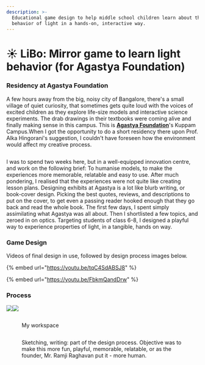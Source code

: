 ```yaml
---
description: >-
  Educational game design to help middle school children learn about the
  behavior of light in a hands-on, interactive way.
---
```


# ☀ LiBo: Mirror game to learn light behavior (for Agastya Foundation)

### Residency at Agastya Foundation

A few hours away from the big, noisy city of Bangalore, there's a small village of quiet curiosity, that sometimes gets quite loud with the voices of excited children as they explore life-size models and interactive science experiments. The drab drawings in their textbooks were coming alive and finally making sense in this campus. This is [**Agastya Foundation**](https://www.agastya.org/)'s Kuppam Campus.When I got the opportunity to do a short residency there upon Prof. Alka Hingorani's suggestion, I couldn't have foreseen how the environment would affect my creative process.

<figure><img src="../../.gitbook/assets/image (125).png" alt=""><figcaption></figcaption></figure>

I was to spend two weeks here, but in a well-equipped innovation centre, and work on the following brief: To humanise models, to make the experiences more memorable, relatable and easy to use. After much pondering, I realised that the experiences were not quite like creating lesson plans. Designing exhibits at Agastya is a lot like blurb writing, or book-cover design. Picking the best quotes, reviews, and descriptions to put on the cover, to get even a passing reader hooked enough that they go back and read the whole book. The first few days, I spent simply assimilating what Agastya was all about. Then I shortlisted a few topics, and zeroed in on optics. Targeting students of class 6-8, I designed a playful way to experience properties of light, in a tangible, hands on way.&#x20;

### Game Design

Videos of final design in use, followed by design process images below.

{% embed url="https://youtu.be/tqC4SdABSJ8" %}

{% embed url="https://youtu.be/FbkmQandDrw" %}

### Process

![](<../../.gitbook/assets/image (126).png>)![](<../../.gitbook/assets/image (127).png>)

<figure><img src="../../.gitbook/assets/image (128).png" alt=""><figcaption><p>My workspace</p></figcaption></figure>

<figure><img src="../../.gitbook/assets/image (129).png" alt=""><figcaption><p>Sketching, writing: part of the design process. Objective was to make this more fun, playful, memorable, relatable, or as the founder, Mr. Ramji Raghavan put it - more human.</p></figcaption></figure>

<figure><img src="../../.gitbook/assets/image (130).png" alt=""><figcaption></figcaption></figure>

<figure><img src="../../.gitbook/assets/image (131).png" alt=""><figcaption></figcaption></figure>

<figure><img src="../../.gitbook/assets/image (132).png" alt=""><figcaption></figcaption></figure>

<figure><img src="../../.gitbook/assets/image (133).png" alt=""><figcaption></figcaption></figure>

<figure><img src="../../.gitbook/assets/image (134).png" alt=""><figcaption></figcaption></figure>

<figure><img src="../../.gitbook/assets/image (135).png" alt=""><figcaption></figcaption></figure>

<figure><img src="../../.gitbook/assets/image (136).png" alt=""><figcaption></figcaption></figure>

<figure><img src="../../.gitbook/assets/image (137).png" alt=""><figcaption></figcaption></figure>

<figure><img src="../../.gitbook/assets/image (138).png" alt=""><figcaption></figcaption></figure>
